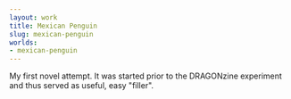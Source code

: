 ```yaml
---
layout: work
title: Mexican Penguin
slug: mexican-penguin
worlds:
- mexican-penguin
---
```

My first novel attempt.  It was started prior to the DRAGONzine experiment and thus served as useful, easy "filler".
